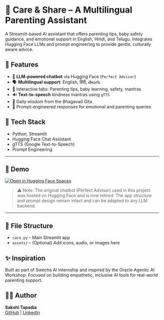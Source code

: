 # 🧸 Care & Share – A Multilingual Parenting Assistant

A Streamlit-based AI assistant that offers parenting tips, baby safety guidance, and emotional support in English, Hindi, and Telugu. Integrates Hugging Face LLMs and prompt engineering to provide gentle, culturally aware advice.

## 🤖 Features

- 🧠 **LLM-powered chatbot** via Hugging Face (`Perfect Advisor`)
- 🗣️ **Multilingual support**: English, हिंदी, తెలుగు
- 🎨 Interactive tabs: Parenting tips, baby learning, safety, mantras
- 🔊 **Text-to-speech** kindness mantras using `gTTS`
- 📜 Daily wisdom from the Bhagavad Gita
- 🧩 Prompt-engineered responses for emotional and parenting queries

## 🧠 Tech Stack

- Python, Streamlit
- Hugging Face Chat Assistant
- gTTS (Google Text-to-Speech)
- Prompt Engineering

-------------------------------------------------------------------------------------------------------------------------------------------------------------------------------
## 🚀 Demo

[![Open in Hugging Face Spaces](https://img.shields.io/badge/Launch-Hugging%20Face-blue?logo=huggingface)](https://huggingface.co/chat/assistants/perfect-advisor)

> ⚠️ Note: The original chatbot (Perfect Advisor) used in this project was hosted on Hugging Face and is now retired. The app structure and prompt design remain intact and can be adapted to any LLM backend.
-------------------------------------------------------------------------------------------------------------------------------------------------------------------------------

## 📂 File Structure

- `care.py` – Main Streamlit app
- `assets/` – (Optional) Add icons, audio, or images here

## ✨ Inspiration

Built as part of Swecha AI Internship and inspired by the Oracle Agentic AI Workshop. Focused on building empathetic, inclusive AI tools for real-world parenting support.

## 👩‍💻 Author

**Sakshi Tapadia**  
[GitHub](https://github.com/Sakshi-Tapadia7304) | [LinkedIn](https://www.linkedin.com/in/anekta12345)
